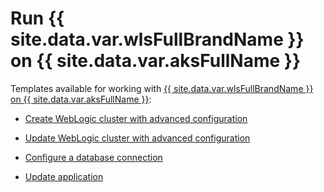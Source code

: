 <!--
Copyright (c) 2021, Oracle and/or its affiliates.
Licensed under the Universal Permissive License v 1.0 as shown at https://oss.oracle.com/licenses/upl.
-->

# Run {{ site.data.var.wlsFullBrandName }} on {{ site.data.var.aksFullName }}

Templates available for working with [{{ site.data.var.wlsFullBrandName }} on {{ site.data.var.aksFullName }}](https://portal.azure.com/?feature.customPortal=false#create/oracle.20210620-wls-on-aks20210620-wls-on-aks):

* [Create WebLogic cluster with advanced configuration](mainTemplate.md)

* [Update WebLogic cluster with advanced configuration](updateClusterTemplate.md)

* [Configure a database connection](dbTemplate.md)

* [Update application](updateAppTemplate.md)